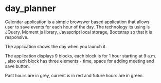 # day_planner

Calendar application is a simple browswer based application that allows user to save events for each hour of the day. The technology its using is JQuery, Moment js library, Javascript local storage, Bootstrap so that it is responsive. 

The application shows the day when you launch it.

The application displays 9 blocks, each block is for 1 hour starting at 9 a.m. , also each block has three elements - time, space for adding meeting and save button.

Past hours are in grey, current is in red and future hours are in green.
